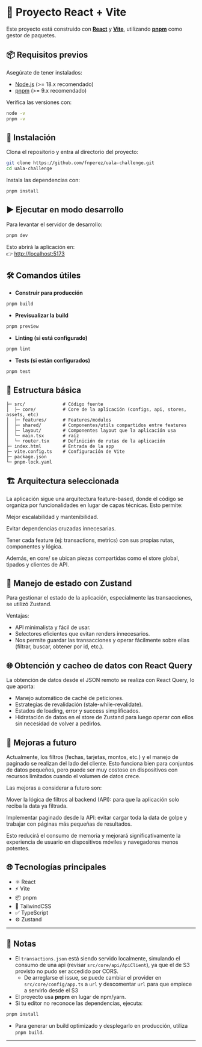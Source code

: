 # 🚀 Proyecto React + Vite

Este proyecto está construido con **[React](https://react.dev/)** y **[Vite](https://vitejs.dev/)**, utilizando **[pnpm](https://pnpm.io/)** como gestor de paquetes.

## 📦 Requisitos previos

Asegúrate de tener instalados:

- [Node.js](https://nodejs.org/) (>= 18.x recomendado)
- [pnpm](https://pnpm.io/) (>= 9.x recomendado)

Verifica las versiones con:

```bash
node -v
pnpm -v
```

## 🔧 Instalación

Clona el repositorio y entra al directorio del proyecto:

```bash
git clone https://github.com/fnperez/uala-challenge.git
cd uala-challenge
```

Instala las dependencias con:

```bash
pnpm install
```

## ▶️ Ejecutar en modo desarrollo

Para levantar el servidor de desarrollo:

```bash
pnpm dev
```

Esto abrirá la aplicación en:  
👉 [http://localhost:5173](http://localhost:5173)

## 🛠️ Comandos útiles

- **Construir para producción**

```bash
pnpm build
```

- **Previsualizar la build**

```bash
pnpm preview
```

- **Linting (si está configurado)**

```bash
pnpm lint
```

- **Tests (si están configurados)**

```bash
pnpm test
```

## 📂 Estructura básica

```
├─ src/              # Código fuente
│  ├─ core/          # Core de la aplicación (configs, api, stores, assets, etc)
│  ├─ features/      # Features/modulos
│  ├─ shared/        # Componentes/utils compartidos entre features
│  ├─ layout/        # Componentes layout que la aplicación usa
│  └─ main.tsx       # raíz
│  └─ router.tsx     # Definición de rutas de la aplicación
├─ index.html        # Entrada de la app
├─ vite.config.ts    # Configuración de Vite
├─ package.json
└─ pnpm-lock.yaml
```

## 🏗️ Arquitectura seleccionada

La aplicación sigue una arquitectura feature-based, donde el código se organiza por funcionalidades en lugar de capas técnicas.
Esto permite:

Mejor escalabilidad y mantenibilidad.

Evitar dependencias cruzadas innecesarias.

Tener cada feature (ej: transactions, metrics) con sus propias rutas, componentes y lógica.

Además, en core/ se ubican piezas compartidas como el store global, tipados y clientes de API.

## 💾 Manejo de estado con Zustand

Para gestionar el estado de la aplicación, especialmente las transacciones, se utilizó Zustand.

Ventajas:

- API minimalista y fácil de usar.
- Selectores eficientes que evitan renders innecesarios.
- Nos permite guardar las transacciones y operar fácilmente sobre ellas (filtrar, buscar, obtener por id, etc.).

## 🌐 Obtención y cacheo de datos con React Query

La obtención de datos desde el JSON remoto se realiza con React Query, lo que aporta:

- Manejo automático de caché de peticiones.
- Estrategias de revalidación (stale-while-revalidate).
- Estados de loading, error y success simplificados.
- Hidratación de datos en el store de Zustand para luego operar con ellos sin necesidad de volver a pedirlos.

## 🚀 Mejoras a futuro

Actualmente, los filtros (fechas, tarjetas, montos, etc.) y el manejo de paginado se realizan del lado del cliente.
Esto funciona bien para conjuntos de datos pequeños, pero puede ser muy costoso en dispositivos con recursos limitados cuando el volumen de datos crece.

Las mejoras a considerar a futuro son:

Mover la lógica de filtros al backend (API): para que la aplicación solo reciba la data ya filtrada.

Implementar paginado desde la API: evitar cargar toda la data de golpe y trabajar con páginas más pequeñas de resultados.

Esto reducirá el consumo de memoria y mejorará significativamente la experiencia de usuario en dispositivos móviles y navegadores menos potentes.

## 🌐 Tecnologías principales

- ⚛️ React  
- ⚡ Vite  
- 📦 pnpm  
- 🎨 TailwindCSS
- ✅ TypeScript
- ⚙️ Zustand

---

## 📝 Notas

- El `transactions.json` está siendo servido localmente, simulando el consumo de una api (revisar `src/core/api/ApiClient`), ya que el de S3 provisto no pudo ser accedido por CORS. 
  - De arreglarse el issue, se puede cambiar el provider en `src/core/config/app.ts` a `url` y descomentar `url` para que empiece a servirlo desde el S3
- El proyecto usa **pnpm** en lugar de npm/yarn.  
- Si tu editor no reconoce las dependencias, ejecuta:

```bash
pnpm install
```

- Para generar un build optimizado y desplegarlo en producción, utiliza `pnpm build`.

---
